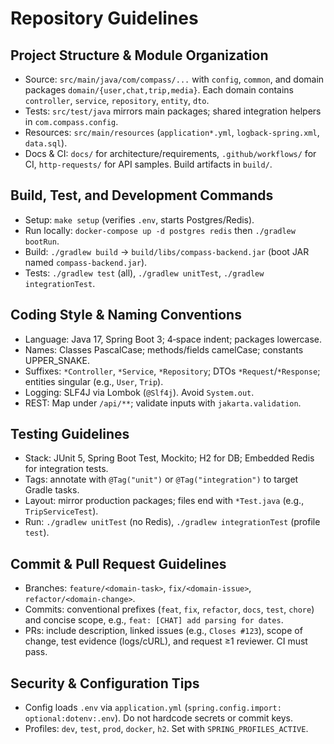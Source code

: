 # Repository Guidelines

## Project Structure & Module Organization
- Source: `src/main/java/com/compass/...` with `config`, `common`, and domain packages `domain/{user,chat,trip,media}`. Each domain contains `controller`, `service`, `repository`, `entity`, `dto`.
- Tests: `src/test/java` mirrors main packages; shared integration helpers in `com.compass.config`.
- Resources: `src/main/resources` (`application*.yml`, `logback-spring.xml`, `data.sql`).
- Docs & CI: `docs/` for architecture/requirements, `.github/workflows/` for CI, `http-requests/` for API samples. Build artifacts in `build/`.

## Build, Test, and Development Commands
- Setup: `make setup` (verifies `.env`, starts Postgres/Redis).
- Run locally: `docker-compose up -d postgres redis` then `./gradlew bootRun`.
- Build: `./gradlew build` → `build/libs/compass-backend.jar` (boot JAR named `compass-backend.jar`).
- Tests: `./gradlew test` (all), `./gradlew unitTest`, `./gradlew integrationTest`.

## Coding Style & Naming Conventions
- Language: Java 17, Spring Boot 3; 4‑space indent; packages lowercase.
- Names: Classes PascalCase; methods/fields camelCase; constants UPPER_SNAKE.
- Suffixes: `*Controller`, `*Service`, `*Repository`; DTOs `*Request`/`*Response`; entities singular (e.g., `User`, `Trip`).
- Logging: SLF4J via Lombok (`@Slf4j`). Avoid `System.out`.
- REST: Map under `/api/**`; validate inputs with `jakarta.validation`.

## Testing Guidelines
- Stack: JUnit 5, Spring Boot Test, Mockito; H2 for DB; Embedded Redis for integration tests.
- Tags: annotate with `@Tag("unit")` or `@Tag("integration")` to target Gradle tasks.
- Layout: mirror production packages; files end with `*Test.java` (e.g., `TripServiceTest`).
- Run: `./gradlew unitTest` (no Redis), `./gradlew integrationTest` (profile `test`).

## Commit & Pull Request Guidelines
- Branches: `feature/<domain-task>`, `fix/<domain-issue>`, `refactor/<domain-change>`.
- Commits: conventional prefixes (`feat`, `fix`, `refactor`, `docs`, `test`, `chore`) and concise scope, e.g., `feat: [CHAT] add parsing for dates`.
- PRs: include description, linked issues (e.g., `Closes #123`), scope of change, test evidence (logs/cURL), and request ≥1 reviewer. CI must pass.

## Security & Configuration Tips
- Config loads `.env` via `application.yml` (`spring.config.import: optional:dotenv:.env`). Do not hardcode secrets or commit keys.
- Profiles: `dev`, `test`, `prod`, `docker`, `h2`. Set with `SPRING_PROFILES_ACTIVE`.
